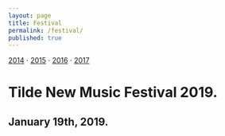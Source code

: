 ```yaml
---
layout: page
title: Festival
permalink: /festival/
published: true
---
```

[2014](/fest2014) ⋅ [2015](/fest2015) ⋅ [2016](/fest2016) ⋅ [2017](/fest2017)

# Tilde New Music Festival 2019.
## January 19th, 2019. 







